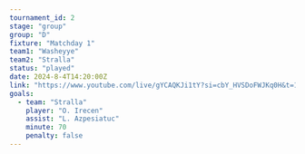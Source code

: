 ```yaml
---
tournament_id: 2
stage: "group"
group: "D"
fixture: "Matchday 1"
team1: "Washeyye"
team2: "Stralla"
status: "played"
date: 2024-8-4T14:20:00Z
link: "https://www.youtube.com/live/gYCAQKJi1tY?si=cbY_HVSDoFWJKq0H&t=10678"
goals:
  - team: "Stralla"
    player: "O. Irecen"
    assist: "L. Azpesiatuc"
    minute: 70
    penalty: false
---
```

